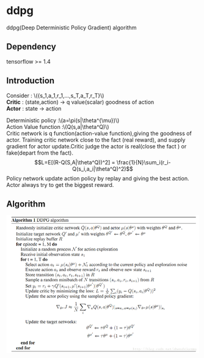 # ddpg
ddpg(Deep Deterministic Policy Gradient) algorithm

<script type="text/javascript" src="http://cdn.mathjax.org/mathjax/latest/MathJax.js?config=default"></script>

## Dependency
tensorflow >= 1.4

## Introduction
Consider : \\({s_1,a_1,r_1,...,s_T,a_T,r_T}\\)   
**Critic** : (state,action)  -> q value(scalar) goodness of action   
**Actor** : state -> action   

Deterministic policy :\\(a=\pi(s|\theta^{\mu})\\)   
Action Value function :\\(Q(s,a|\theta^Q)\\)   
Critic network is q function(action-value function),giving the goodness of actor.  Training critic network close to the fact (real reward), and supply gradient for actor update.Critic judge the actor is real(close the fact ) or fake(depart from the fact).
$$L=E[(R-Q(S,A|\theta^Q))^2] = \frac{1}{N}\sum_i(r_i-Q(s_i,a_i|\theta^Q)^2)$$
Policy network update action policy by replay and giving the best action. Actor always try to get the biggest reward.


## Algorithm
![](ddpg.png)
